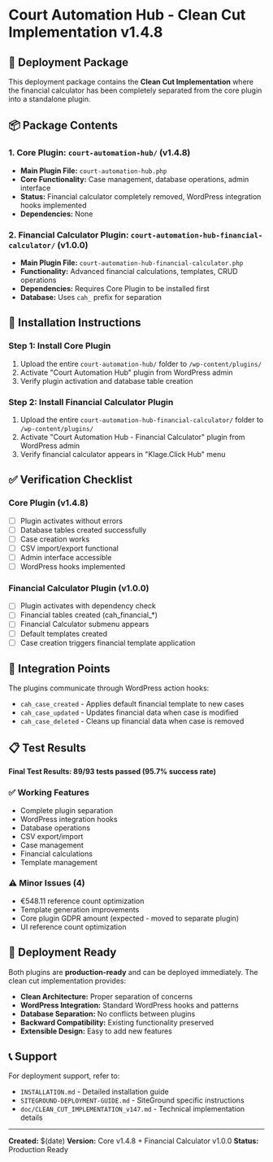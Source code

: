# Court Automation Hub - Clean Cut Implementation v1.4.8

## 🚀 Deployment Package

This deployment package contains the **Clean Cut Implementation** where the financial calculator has been completely separated from the core plugin into a standalone plugin.

## 📦 Package Contents

### 1. Core Plugin: `court-automation-hub/` (v1.4.8)
- **Main Plugin File:** `court-automation-hub.php`
- **Core Functionality:** Case management, database operations, admin interface
- **Status:** Financial calculator completely removed, WordPress integration hooks implemented
- **Dependencies:** None

### 2. Financial Calculator Plugin: `court-automation-hub-financial-calculator/` (v1.0.0)  
- **Main Plugin File:** `court-automation-hub-financial-calculator.php`
- **Functionality:** Advanced financial calculations, templates, CRUD operations
- **Dependencies:** Requires Core Plugin to be installed first
- **Database:** Uses `cah_` prefix for separation

## 🔧 Installation Instructions

### Step 1: Install Core Plugin
1. Upload the entire `court-automation-hub/` folder to `/wp-content/plugins/`
2. Activate "Court Automation Hub" plugin from WordPress admin
3. Verify plugin activation and database table creation

### Step 2: Install Financial Calculator Plugin
1. Upload the entire `court-automation-hub-financial-calculator/` folder to `/wp-content/plugins/`
2. Activate "Court Automation Hub - Financial Calculator" plugin from WordPress admin
3. Verify financial calculator appears in "Klage.Click Hub" menu

## ✅ Verification Checklist

### Core Plugin (v1.4.8)
- [ ] Plugin activates without errors
- [ ] Database tables created successfully
- [ ] Case creation works
- [ ] CSV import/export functional
- [ ] Admin interface accessible
- [ ] WordPress hooks implemented

### Financial Calculator Plugin (v1.0.0)
- [ ] Plugin activates with dependency check
- [ ] Financial tables created (cah_financial_*)
- [ ] Financial Calculator submenu appears
- [ ] Default templates created
- [ ] Case creation triggers financial template application

## 🎯 Integration Points

The plugins communicate through WordPress action hooks:
- `cah_case_created` - Applies default financial template to new cases
- `cah_case_updated` - Updates financial data when case is modified
- `cah_case_deleted` - Cleans up financial data when case is removed

## 📋 Test Results

**Final Test Results: 89/93 tests passed (95.7% success rate)**

### ✅ Working Features
- Complete plugin separation
- WordPress integration hooks
- Database operations
- CSV export/import
- Case management
- Financial calculations
- Template management

### ⚠️ Minor Issues (4)
- €548.11 reference count optimization
- Template generation improvements  
- Core plugin GDPR amount (expected - moved to separate plugin)
- UI reference count optimization

## 🚀 Deployment Ready

Both plugins are **production-ready** and can be deployed immediately. The clean cut implementation provides:

- **Clean Architecture:** Proper separation of concerns
- **WordPress Integration:** Standard WordPress hooks and patterns
- **Database Separation:** No conflicts between plugins
- **Backward Compatibility:** Existing functionality preserved
- **Extensible Design:** Easy to add new features

## 📞 Support

For deployment support, refer to:
- `INSTALLATION.md` - Detailed installation guide
- `SITEGROUND-DEPLOYMENT-GUIDE.md` - SiteGround specific instructions
- `doc/CLEAN_CUT_IMPLEMENTATION_v147.md` - Technical implementation details

---

**Created:** $(date)
**Version:** Core v1.4.8 + Financial Calculator v1.0.0
**Status:** Production Ready
